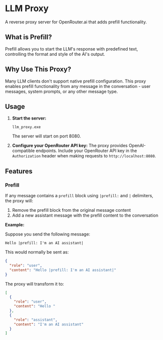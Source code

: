 # LLM Proxy

A reverse proxy server for OpenRouter.ai that adds prefill functionality.

## What is Prefill?

Prefill allows you to start the LLM's response with predefined text, controlling the format and style of the AI's output.

## Why Use This Proxy?

Many LLM clients don't support native prefill configuration. This proxy enables prefill functionality from any message in the conversation - user messages, system prompts, or any other message type.

## Usage

1. **Start the server:**

   ```
   llm_proxy.exe
   ```

   The server will start on port 8080.

2. **Configure your OpenRouter API key:**
   The proxy provides OpenAI-compatible endpoints. Include your OpenRouter API key in the `Authorization` header when making requests to `http://localhost:8080`.

## Features

### Prefill

If any message contains a `prefill` block using `|prefill:` and `|` delimiters, the proxy will:

1. Remove the prefill block from the original message content
2. Add a new assistant message with the prefill content to the conversation

**Example:**

Suppose you send the following message:

```
Hello |prefill: I'm an AI assistant|
```

This would normally be sent as:

```json
{
  "role": "user",
  "content": "Hello |prefill: I'm an AI assistant|"
}
```

The proxy will transform it to:

```json
[
  {
    "role": "user",
    "content": "Hello "
  },
  {
    "role": "assistant",
    "content": "I'm an AI assistant"
  }
]
```
